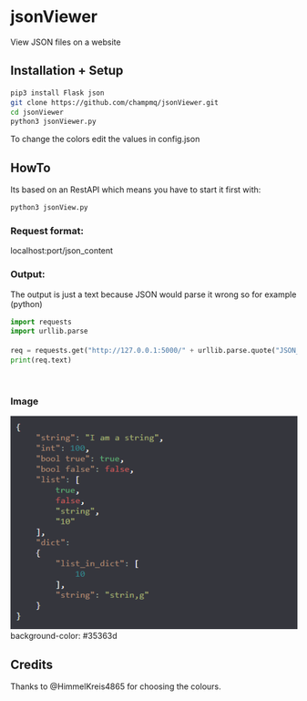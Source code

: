 # jsonViewer
View JSON files on a website

## Installation + Setup
```bash
pip3 install Flask json
git clone https://github.com/champmq/jsonViewer.git
cd jsonViewer
python3 jsonViewer.py
```
To change the colors edit the values in config.json


## HowTo
Its based on an RestAPI which means you have to start it first with:
```bash
python3 jsonView.py
```

### Request format:
localhost:port/json_content <br>

### Output:
The output is just a text because JSON would parse it wrong so for example (python)
```python
import requests
import urllib.parse

req = requests.get("http://127.0.0.1:5000/" + urllib.parse.quote("JSON_CONTENT"))
print(req.text)
```
<br>

### Image

![Example](Example.png) <br>
background-color: #35363d


## Credits

Thanks to @HimmelKreis4865 for choosing the colours.